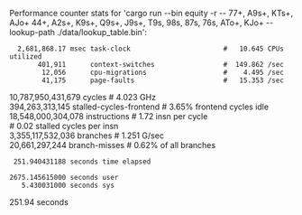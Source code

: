 Performance counter stats for 'cargo run --bin equity -r -- 77+, A9s+, KTs+, AJo+ 44+, A2s+, K9s+, Q9s+, J9s+, T9s, 98s, 87s, 76s, ATo+, KJo+ --lookup-path ./data/lookup_table.bin':

      2,681,868.17 msec task-clock                       #   10.645 CPUs utilized             
           401,911      context-switches                 #  149.862 /sec                      
            12,056      cpu-migrations                   #    4.495 /sec                      
            41,175      page-faults                      #   15.353 /sec                      
10,787,950,431,679      cycles                           #    4.023 GHz                       
   394,263,313,145      stalled-cycles-frontend          #    3.65% frontend cycles idle      
18,548,000,304,078      instructions                     #    1.72  insn per cycle            
                                                  #    0.02  stalled cycles per insn   
 3,355,117,532,036      branches                         #    1.251 G/sec                     
    20,661,297,244      branch-misses                    #    0.62% of all branches           

     251.940431188 seconds time elapsed

    2675.145615000 seconds user
       5.430031000 seconds sys
251.94 seconds